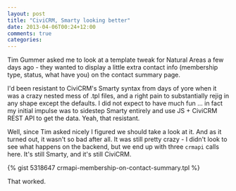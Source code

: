 ```yaml
---
layout: post
title: "CiviCRM, Smarty looking better"
date: 2013-04-06T00:24+12:00
comments: true
categories: 
---
```


Tim Gummer asked me to look at a template tweak for Natural Areas a few days ago - they wanted to display a little extra contact info (membership type, status, what have you) on the contact summary page.

I'd been resistant to CiviCRM's Smarty syntax from days of yore when it was a crazy nested mess of .tpl files, and a right pain to substantially rejig in any shape except the defaults. I did not expect to have much fun ... in fact my initial impulse was to sidestep Smarty entirely and use JS + CiviCRM REST API to get the data. Yeah, that resistant.

Well, since Tim asked nicely I figured we should take a look at it. And as it turned out, it wasn't so bad after all. It was still pretty crazy - I didn't look to see what happens on the backend, but we end up with three `crmapi` calls here. It's still Smarty, and it's still CiviCRM.

{% gist 5318647 crmapi-membership-on-contact-summary.tpl %}

That worked.
